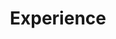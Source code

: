 ---
title: "Experience"
widget: experience
active: true
weight: 10
experience:
  - title: "Postdoctoral Research Associate in Neuroscience"
    company: "Friedrich Miescher Institute for Biomedical Research (Novartis, University of Basel)"
    company_url: "https://www.fmi.ch"
    location: "Basel, Switzerland"
    date_start: "2018-02-01"
    date_end: "2025-04-30"
    company_logo: "FMI-logo"
    description: |
      * SS
      * SS
      <span style="display: block; margin-top: 1em; margin-bottom: 1em;"></span>
      <span class="badge-experience-card">SS</span>

  - title: "Computational Biologist"
    company: "Instituto de Neurociencias (CSIC, University Miguel Hernández)"
    company_url: "https://in.umh-csic.es/es/"
    location: "Alicante, Spain (Remote)"
    date_start: "2023-10-01"
    date_end: "2025-01-30"
    company_logo: "IN-logo"
    description: |
      * Employed next-generation sequencing (NGS) technologies
      * Conducted data quality control and preprocessing using *FastQC* and *CellBender*  
      * Performed analysis of single-cell RNA-sequencing data using *Seurat*
      <span style="display: block; margin-top: 0.5em; margin-bottom: 0em;"></span>
        <li style="list-style-type: circle;"><b>Unveiled novel molecularly-defined cell populations in the dentate gyrus</b></li>
        <li style="list-style-type: circle;"><b>Identified asymmetric alterations to cell populations caused by epilepsy</b></li>
      <span style="display: block; margin-top: 1em; margin-bottom: 1em;"></span>
      <span class="badge-experience-card">NGS</span><span class="badge-experience-card">sc-RNAseq</span><span class="badge-experience-card">Python</span><span class="badge-experience-card">R</span><span class="badge-experience-card">seurat</span>

  - title: "Computational Biology trainee"
    company: "Friedrich Miescher Institute for Biomedical Research (Novartis, University of Basel)"
    company_url: "https://www.fmi.ch"
    location: "Basel, Switzerland"
    date_start: "2023-09-01"
    date_end: "2024-10-30"
    company_logo: "FMI-logo"
    description: |
      * SS
      * SS
      <span style="display: block; margin-top: 1em; margin-bottom: 1em;"></span>
      <span class="badge-experience-card">SS</span>

  - title: "PhD in Neuroscience"
    company: "Instituto de Neurociencias (CSIC, University Miguel Hernández)"
    company_url: "https://in.umh-csic.es/es/"
    location: "Alicante, Spain"
    date_start: "2014-10-01"
    date_end: "2019-07-30"
    company_logo: "IN-logo"
    description: |
      * SS
      * SS
      <span style="display: block; margin-top: 1em; margin-bottom: 1em;"></span>
      <span class="badge-experience-card">SS</span>
---
